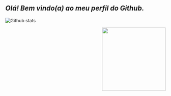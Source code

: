 ## __*Olá! Bem vindo(a) ao meu perfil do Github.*__
![Github stats](https://github-readme-stats.vercel.app/api?username=Jonasnascimento335&show_icons=true&theme=github_dark&border_radius=16&locale=pt-br&)

<img align="right" src="https://media.giphy.com/media/juua9i2c2fA0AIp2iq/giphy.gif" height="200" width="200"/>
